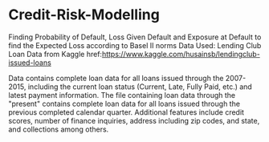# Credit-Risk-Modelling
Finding Probability of Default, Loss Given Default and Exposure at Default to find the Expected Loss according to Basel II norms
Data Used: Lending Club Loan Data   from Kaggle href:https://www.kaggle.com/husainsb/lendingclub-issued-loans

Data contains complete loan data for all loans issued through the 2007-2015, including the current loan status (Current, Late, Fully Paid, etc.) and latest payment information. The file containing loan data through the "present" contains complete loan data for all loans issued through the previous completed calendar quarter. Additional features include credit scores, number of finance inquiries, address including zip codes, and state, and collections among others.
